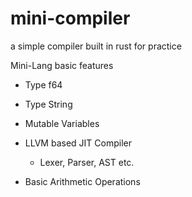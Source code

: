 # mini-compiler
a simple compiler built in rust for practice

Mini-Lang basic features
- Type f64
- Type String
- Mutable Variables

- LLVM based JIT Compiler
  - Lexer, Parser, AST etc.

- Basic Arithmetic Operations